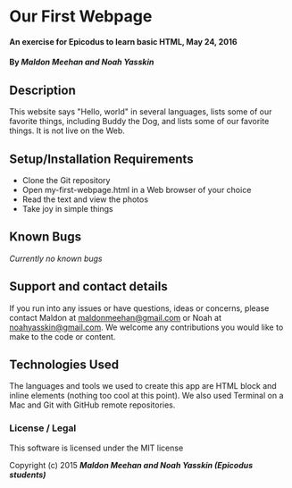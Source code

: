 # Our First Webpage

#### An exercise for Epicodus to learn basic HTML, May 24, 2016

#### By **_Maldon Meehan and Noah Yasskin_**

## Description

This website says "Hello, world" in several languages, lists some of our favorite things, including Buddy the Dog, and lists some of our favorite things. It is not live on the Web.

## Setup/Installation Requirements

* Clone the Git repository
* Open my-first-webpage.html in a Web browser of your choice
* Read the text and view the photos
* Take joy in simple things

## Known Bugs

_Currently no known bugs_

## Support and contact details

If you run into any issues or have questions, ideas or concerns, please contact Maldon at maldonmeehan@gmail.com or Noah at noahyasskin@gmail.com. We welcome any contributions you would like to make to the code or content.

## Technologies Used

The languages and tools we used to create this app are HTML block and inline elements (nothing too cool at this point). We also used Terminal on a Mac and Git with GitHub remote repositories.

### License / Legal

This software is licensed under the MIT license

Copyright (c) 2015 **_Maldon Meehan and Noah Yasskin (Epicodus students)_**
